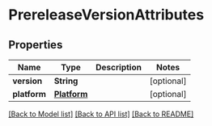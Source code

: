 # PrereleaseVersionAttributes

## Properties
Name | Type | Description | Notes
------------ | ------------- | ------------- | -------------
**version** | **String** |  | [optional] 
**platform** | [**Platform**](Platform.md) |  | [optional] 

[[Back to Model list]](../README.md#documentation-for-models) [[Back to API list]](../README.md#documentation-for-api-endpoints) [[Back to README]](../README.md)


